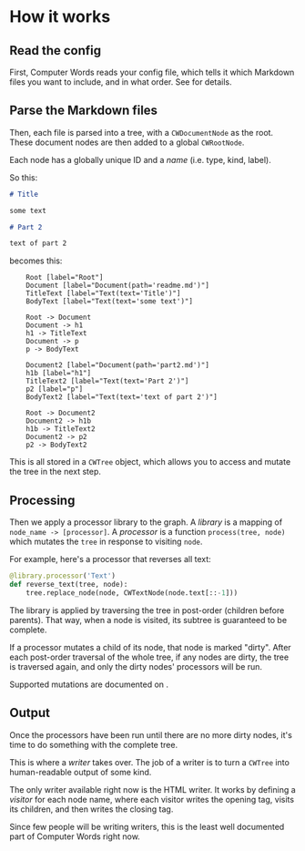 <heading-alias name="how-it-works" />

# How it works

## Read the config

First, Computer Words reads your config file, which tells it which Markdown
files you want to include, and in what order. See
<heading-link name="using-file-hierarchy" /> for details.

## Parse the Markdown files

Then, each file is parsed into a tree, with a `CWDocumentNode` as the root.
These document nodes are then added to a global `CWRootNode`.

Each node has a globally unique ID and a *name* (i.e. type, kind, label).

So this:

```markdown filename=readme.md
# Title

some text
```

```markdown filename=part2.md
# Part 2

text of part 2
```

becomes this:

```graphviz-simple
    Root [label="Root"]
    Document [label="Document(path='readme.md')"]
    TitleText [label="Text(text='Title')"]
    BodyText [label="Text(text='some text')"]

    Root -> Document
    Document -> h1
    h1 -> TitleText
    Document -> p
    p -> BodyText

    Document2 [label="Document(path='part2.md')"]
    h1b [label="h1"]
    TitleText2 [label="Text(text='Part 2')"]
    p2 [label="p"]
    BodyText2 [label="Text(text='text of part 2')"]

    Root -> Document2
    Document2 -> h1b
    h1b -> TitleText2
    Document2 -> p2
    p2 -> BodyText2
```

This is all stored in a `CWTree` object, which allows you to access and mutate
the tree in the next step.

## Processing

Then we apply a processor library to the graph. A *library* is a mapping of
`node_name -> [processor]`. A *processor* is a function `process(tree, node)`
which mutates the `tree` in response to visiting `node`.

For example, here's a processor that reverses all text:

```py
@library.processor('Text')
def reverse_text(tree, node):
    tree.replace_node(node, CWTextNode(node.text[::-1]))
```

The library is applied by traversing the tree in post-order (children before
parents). That way, when a node is visited, its subtree is guaranteed to be
complete.

If a processor mutates a child of its node, that node is marked "dirty". After
each post-order traversal of the whole tree, if any nodes are dirty, the tree
is traversed again, and only the dirty nodes' processors will be run.

Supported mutations are documented on <heading-link name="cwtree" />.

## Output

Once the processors have been run until there are no more dirty nodes, it's
time to do something with the complete tree.

This is where a *writer* takes over. The job of a writer is to turn a
`CWTree` into human-readable output of some kind.

The only writer available right now is the HTML writer. It works by defining
a *visitor* for each node name, where each visitor writes the opening tag,
visits its children, and then writes the closing tag.

Since few people will be writing writers, this is the least well documented
part of Computer Words right now.
